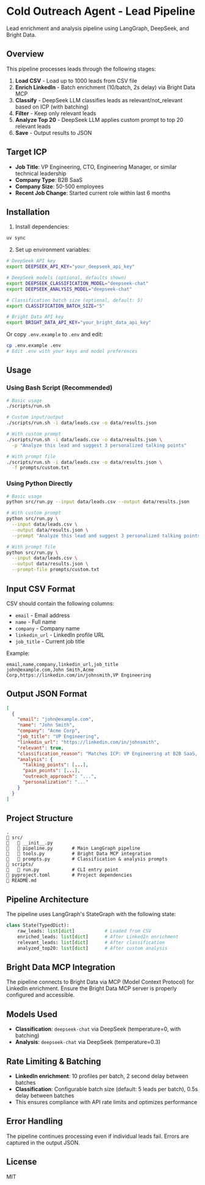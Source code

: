 # Cold Outreach Agent - Lead Pipeline

Lead enrichment and analysis pipeline using LangGraph, DeepSeek, and Bright Data.

## Overview

This pipeline processes leads through the following stages:

1. **Load CSV** - Load up to 1000 leads from CSV file
2. **Enrich LinkedIn** - Batch enrichment (10/batch, 2s delay) via Bright Data MCP
3. **Classify** - DeepSeek LLM classifies leads as relevant/not_relevant based on ICP (with batching)
4. **Filter** - Keep only relevant leads
5. **Analyze Top 20** - DeepSeek LLM applies custom prompt to top 20 relevant leads
6. **Save** - Output results to JSON

## Target ICP

- **Job Title**: VP Engineering, CTO, Engineering Manager, or similar technical leadership
- **Company Type**: B2B SaaS
- **Company Size**: 50-500 employees
- **Recent Job Change**: Started current role within last 6 months

## Installation

1. Install dependencies:
```bash
uv sync
```

2. Set up environment variables:
```bash
# DeepSeek API key
export DEEPSEEK_API_KEY="your_deepseek_api_key"

# DeepSeek models (optional, defaults shown)
export DEEPSEEK_CLASSIFICATION_MODEL="deepseek-chat"
export DEEPSEEK_ANALYSIS_MODEL="deepseek-chat"

# Classification batch size (optional, default: 5)
export CLASSIFICATION_BATCH_SIZE="5"

# Bright Data API key
export BRIGHT_DATA_API_KEY="your_bright_data_api_key"
```

Or copy `.env.example` to `.env` and edit:
```bash
cp .env.example .env
# Edit .env with your keys and model preferences
```

## Usage

### Using Bash Script (Recommended)

```bash
# Basic usage
./scripts/run.sh

# Custom input/output
./scripts/run.sh -i data/leads.csv -o data/results.json

# With custom prompt
./scripts/run.sh -i data/leads.csv -o data/results.json \
  -p "Analyze this lead and suggest 3 personalized talking points"

# With prompt file
./scripts/run.sh -i data/leads.csv -o data/results.json \
  -f prompts/custom.txt
```

### Using Python Directly

```bash
# Basic usage
python src/run.py --input data/leads.csv --output data/results.json

# With custom prompt
python src/run.py \
  --input data/leads.csv \
  --output data/results.json \
  --prompt "Analyze this lead and suggest 3 personalized talking points"

# With prompt file
python src/run.py \
  --input data/leads.csv \
  --output data/results.json \
  --prompt-file prompts/custom.txt
```

## Input CSV Format

CSV should contain the following columns:

- `email` - Email address
- `name` - Full name
- `company` - Company name
- `linkedin_url` - LinkedIn profile URL
- `job_title` - Current job title

Example:
```csv
email,name,company,linkedin_url,job_title
john@example.com,John Smith,Acme Corp,https://linkedin.com/in/johnsmith,VP Engineering
```

## Output JSON Format

```json
[
  {
    "email": "john@example.com",
    "name": "John Smith",
    "company": "Acme Corp",
    "job_title": "VP Engineering",
    "linkedin_url": "https://linkedin.com/in/johnsmith",
    "relevant": true,
    "classification_reason": "Matches ICP: VP Engineering at B2B SaaS, 200 employees",
    "analysis": {
      "talking_points": [...],
      "pain_points": [...],
      "outreach_approach": "...",
      "personalization": "..."
    }
  }
]
```

## Project Structure

```
.
   src/
      __init__.py
      pipeline.py       # Main LangGraph pipeline
      tools.py          # Bright Data MCP integration
      prompts.py        # Classification & analysis prompts
   scripts/
      run.py            # CLI entry point
   pyproject.toml        # Project dependencies
   README.md
```

## Pipeline Architecture

The pipeline uses LangGraph's StateGraph with the following state:

```python
class State(TypedDict):
    raw_leads: list[dict]           # Loaded from CSV
    enriched_leads: list[dict]      # After LinkedIn enrichment
    relevant_leads: list[dict]      # After classification
    analyzed_top20: list[dict]      # After custom analysis
```

## Bright Data MCP Integration

The pipeline connects to Bright Data via MCP (Model Context Protocol) for LinkedIn enrichment. Ensure the Bright Data MCP server is properly configured and accessible.

## Models Used

- **Classification**: `deepseek-chat` via DeepSeek (temperature=0, with batching)
- **Analysis**: `deepseek-chat` via DeepSeek (temperature=0.3)

## Rate Limiting & Batching

- **LinkedIn enrichment**: 10 profiles per batch, 2 second delay between batches
- **Classification**: Configurable batch size (default: 5 leads per batch), 0.5s delay between batches
- This ensures compliance with API rate limits and optimizes performance

## Error Handling

The pipeline continues processing even if individual leads fail. Errors are captured in the output JSON.

## License

MIT
